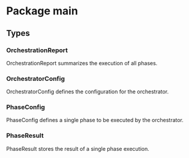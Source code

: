 # Package main

## Types

### OrchestrationReport

OrchestrationReport summarizes the execution of all phases.


### OrchestratorConfig

OrchestratorConfig defines the configuration for the orchestrator.


### PhaseConfig

PhaseConfig defines a single phase to be executed by the orchestrator.


### PhaseResult

PhaseResult stores the result of a single phase execution.


